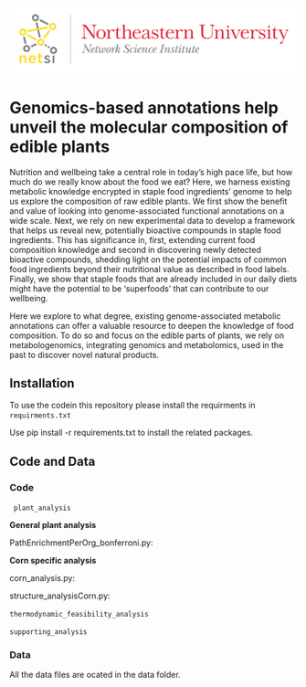 
![Logo](https://github.com/Barabasi-Lab/Plant-genomics/blob/main/images/NetSci_Logo.png)



# Genomics-based annotations help unveil the molecular composition of edible plants

Nutrition and wellbeing take a central role in today’s high pace life, but how much do we really know about the food we eat? Here, we harness existing metabolic knowledge encrypted in staple food ingredients’ genome to help us explore the composition of raw edible plants. We first show the benefit and value of looking into genome-associated functional annotations on a wide scale. Next, we rely on new experimental data to develop a framework that helps us reveal new, potentially bioactive compounds in staple food ingredients. This has significance in, first, extending current food composition knowledge and second in discovering newly detected bioactive compounds, shedding light on the potential impacts of common food ingredients beyond their nutritional value as described in food labels. Finally, we show that staple foods that are already included in our daily diets might have the potential to be ‘superfoods’ that can contribute to our wellbeing.

Here we explore to what degree, existing genome-associated metabolic annotations can offer a valuable resource to deepen the knowledge of food composition. To do so and focus on the edible parts of plants, we rely on metabologenomics, integrating genomics and metabolomics, used in the past to discover novel natural products. 

## Installation

To use the codein this repository please install the requirments in ```requirments.txt```



Use pip install -r requirements.txt to install the related packages.

## Code and Data

### Code

``` plant_analysis```

**General plant analysis**

PathEnrichmentPerOrg_bonferroni.py:

**Corn specific analysis**

corn_analysis.py:


structure_analysisCorn.py:


``` thermodynamic_feasibility_analysis ```

``` supporting_analysis ```


### Data

All the data files are ocated in the data folder.


